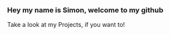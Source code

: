 ### Hey my name is Simon, welcome to my github
Take a look at my Projects, if you want to!

<!--
**slaxeea/slaxeea** is a ✨ _special_ ✨ repository because its `README.md` (this file) appears on your GitHub profile.

Here are some ideas to get you started:

- 🔭 I’m currently working on ...
- 🌱 I’m currently learning ...
- 👯 I’m looking to collaborate on ...
- 🤔 I’m looking for help with ...
- 💬 Ask me about ...
- 📫 How to reach me: ...
- 😄 Pronouns: ...
- ⚡ Fun fact: ...
-->
<!--
[![My GitHub Stats](https://github-readme-stats.vercel.app/api/?username=slaxeea&count_private=true&theme=tokyonight&showicons=true)]()

[![My GitHub Language Stats](https://github-readme-stats.vercel.app/api/top-langs/?username=slaxeea&langs_count=5&theme=tokyonight)]()
-->
